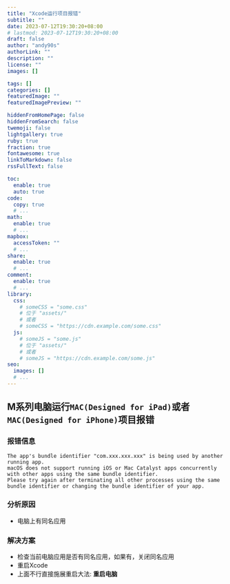 ```yaml
---
title: "Xcode运行项目报错"
subtitle: ""
date: 2023-07-12T19:30:20+08:00
# lastmod: 2023-07-12T19:30:20+08:00
draft: false
author: "andy90s"
authorLink: ""
description: ""
license: ""
images: []

tags: []
categories: []
featuredImage: ""
featuredImagePreview: ""

hiddenFromHomePage: false
hiddenFromSearch: false
twemoji: false
lightgallery: true
ruby: true
fraction: true
fontawesome: true
linkToMarkdown: false
rssFullText: false

toc:
  enable: true
  auto: true
code:
  copy: true
  # ...
math:
  enable: true
  # ...
mapbox:
  accessToken: ""
  # ...
share:
  enable: true
  # ...
comment:
  enable: true
  # ...
library:
  css:
    # someCSS = "some.css"
    # 位于 "assets/"
    # 或者
    # someCSS = "https://cdn.example.com/some.css"
  js:
    # someJS = "some.js"
    # 位于 "assets/"
    # 或者
    # someJS = "https://cdn.example.com/some.js"
seo:
  images: []
  # ...
---
```

<!--more-->

## M系列电脑运行`MAC(Designed for iPad)`或者`MAC(Designed for iPhone)`项目报错
### 报错信息
```error
The app's bundle identifier "com.xxx.xxx.xxx" is being used by another running app. 
macOS does not support running iOS or Mac Catalyst apps concurrently with other apps using the same bundle identifier. 
Please try again after terminating all other processes using the same bundle identifier or changing the bundle identifier of your app.
```
### 分析原因
- 电脑上有同名应用
### 解决方案
- 检查当前电脑应用是否有同名应用，如果有，关闭同名应用
- 重启Xcode
- 上面不行直接施展重启大法: **重启电脑**
   